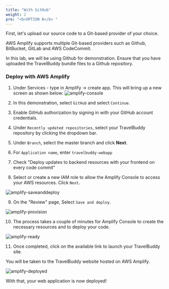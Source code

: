 ```yaml
---
title: "With GitHub"
weight: 2
pre: "<b>OPTION B</b> "
---
```


First, let's upload our source code to a Git-based provider of your choice.

AWS Amplify supports multiple Git-based providers such as Github, BitBucket, GitLab and AWS CodeCommit.

In this lab, we will be using Github for demonstration. Ensure that you have uploaded the TravelBuddy bundle files to a Github repository. 

### Deploy with AWS Amplify

 1. Under Services - type in Amplify -> create app. This will bring up a new screen as shown below: 
![amplify-console](../../images/amplify-console.png) 

2. In this demonstration, select `GitHub` and select `Continue`.

3. Enable GitHub authorization by signing in with your GitHub account credentials.

4. Under `Recently updated repositories`, select your TravelBuddy repository by clicking the dropdown bar. 

5. Under `Branch`, select the master branch and click **Next**. 

6. For `Application name`, enter `travelbuddy-webapp`

7. Check "Deploy updates to backend resources with your frontend on every code commit"

8. Select or create a new IAM role to allow the Amplify Console to access your AWS resources. Click `Next`. 

![amplify-saveanddeploy](../../images/amplify-saveanddeploy.png) 

9. On the "Review" page, Select `Save and deploy`. 

![amplify-provision](../../images/amplify-provision.png) 

10. The process takes a couple of minutes for Amplify Console to create the necessary resources and to deploy your code.

![amplify-ready](../../images/amplify-ready.png) 

11. Once completed, click on the available link to launch your TravelBuddy site.

You will be taken to the TravelBuddy website hosted on AWS Amplify.

![amplify-deployed](../../images/amplify-deployed.png) 

With that, your web application is now deployed!
